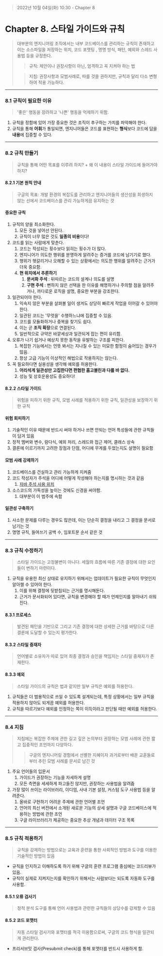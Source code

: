 > 2022년 10월 04일(화) 10:30 - Chapter 8

# Chapter 8. 스타일 가이드와 규칙

> 대부분의 엔지니어링 조직에서는 내부 코드베이스를 관리하는 규칙이 존재하고 이는 소스파일을 저장하는 위치, 코드 포맷팅
> , 명명 방식, 패턴, 예외와 스레드 사용법 등을 규정한다. 
> > 규칙: 제안이나 권장사항이 아닌, 엄격하고 꼭 지켜야 하는 법
> 
> > 지침: 권장사항과 모범사례로, 따를 것을 권하지만, 규칙과 달리 다소 변형하여 적용 가능하다.

---
### 8.1 규칙이 필요한 이유
> '좋은' 행동을 장려하고 '나쁜' 행동을 억제하기 위함.

1. 규칙을 정함에 있어 가장 중요한 것은 조직이 추구하는 가치를 파악해야 한다.
2. 규칙을 통해 **어휘**가 통일되면, 엔지니어들은 코드를 표현하는 **형식**보다 코드에 담을 **내용**에 집중할 수 있다.

---
### 8.2 규칙 만들기
> 규칙을 통해 어떤 목표를 이루려 하지? + 왜 이 내용이 스타일 가이드에 들어가야 하지?

#### 8.2.1 기본 원칙 안내
> 구글의 목표: 개발 환경의 복잡도를 관리하고 엔지니어들의 생산성을 희생하지 않는 선에서 코드베이스를 관리 가능하게끔 유지하는 것

#### **중요한 규칙**
1. 규칙의 양을 최소화한다.
   1. 모든 것을 넣어선 안된다.
   2. 규칙이 너무 많은 것도 **일종의 비용**이다!
2. 코드를 읽는 사람에게 맞춘다.
   1. 코드는 작성되는 횟수보다 읽히는 횟수가 더 많다.
   2. 엔지니어가 의도한 행위를 분명하게 알려주는 증거를 코드에 남기기로 했다.
   3. 행위가 헷갈리거나 오해할 수 있는 상황에서는 의도한 행위를 알려주는 근거가 더욱 중요함.
   4. **현 위치에서 추론하기**
      1. **문서화 주석** : 뒤따르는 코드의 설계나 의도를 설명
      2. **구현 주석** : 뻔하지 않은 선택을 한 이유를 해명하거나 주의할 점을 알려주거나, 까다로운 로직을 설명, 중요한 부분을 강조한다.
3. 일관되어야 한다.
   1. 익숙지 않은 부분을 살펴볼 일이 생겨도 상당히 빠르게 작업을 이어갈 수 있어야 한다.
   2. 일관된 코드는 '무엇을' 수행하느냐에 집중할 수 있음.
   3. 코드를 모듈화하거나 중복을 찾기도 쉽다.
   4. 이는 곧 **조직 확장**으로 연결된다.
   5. 일반적으로 규약은 바깥세상과 일관되게 잡는 편이 유리함.
4. 오류가 나기 쉽거나 예상치 못한 동작을 유발하는 구조를 피한다.
   1. 복잡한 기능에서는 언뜻 봐서는 지나칠 수 있는 미묘한 함정이 숨어있는 경우가 많음.
   2. 항상 고급 기능이 이상적인 해법으로 작용하지는 않는다.
5. 꼭 필요하다면 실용성을 생각해 예외를 허용한다.
   1. **어리석게 일관성만 고집한다면 편협한 홉고블린과 다를 바 없다.**
   2. 성능 및 상호운용성도 중요하다!
   
#### 8.2.2 스타일 가이드
> 위험을 피하기 위한 규칙, 모범 사례를 적용하기 위한 규칙, 일관성을 보장하기 위한 규칙

#### **위험 회피하기**
1. 기술적인 이유 때문에 반드시 써야 하거나 쓰면 안되는 언어 특성들에 관한 규칙들이 담겨 있음
2. 정적 멤버와 변수, 람다식, 예외 처리, 스레드와 접근 제어, 클래스 상속
3. 결론에 이르기까지 고려한 장점과 단점, 어디에 무게를 두었는지도 설명이 필요함

#### **모범 사례 강제하기**
1. 코드베이스를 건실하고 관리 가능하게 지켜줌
2. 코드 작성자가 주석을 어디에 어떻게 작성해야 하는지를 명시하는 것과 같음
   1. [자바 주석 사용 위치](https://google.github.io/styleguide/javaguide.html#s7-javadoc)
3. 소스코드의 가독성을 높이는 것에도 신경을 써야함.
   1. 대부분이 이 범주에 속함

#### **일관성 구축하기**
1. 사소한 문제를 다루는 경우도 많은데, 이는 단순히 결정을 내리고 그 결정을 문서로 남기는 것
2. 명명 규칙, 들여쓰기 공백 수, 임포트문 순서 같은 것

---
### 8.3 규칙 수정하기
> 스타일 가이드는 고정불변이 아니다. 세월의 흐름에 따른 기존 결정에 대한 요인들이 변하기 마련이다.

1. 규칙을 유용한 최신 상태로 유지하기 위해서는 업데이트가 필요한 규칙이 무엇인지 알아챌 수 있어야 한다.
   1. 이를 위해 결정에 뒷받침되는 근거를 명시해둔다.
   2. 근거가 문서화되어 있다면, 규칙을 변경해야 할 때가 언제인지를 알아내기 쉬워진다.

#### 8.3.1 프로세스
> 발견된 패턴을 기반으로 그리고 기존 결정에 대한 상세한 근거를 바탕으로 다른 결론에 도달할 수 있는지 평가한다.

#### 8.3.2 스타일 중재자
> 언어별로 소유자가 따로 있어 최종 결정과 승인을 책임지는 스타일 중재자가 존재한다.

#### 8.3.3 예외
> 스타일 가이드의 규칙은 법과 같지만 일부 규칙은 예외를 허용한다.

1. 규칙들은 더 범용적으로 쓰일 수 있도록 설계되는데, 특정 상황에서는 일부 규칙을 적용하지 않아도 되게끔 예외를 허용한다.
2. 규칙을 따르기보다 예외를 인정하는 쪽이 이득이라고 판단될 때만 예외를 허용한다.

---
### 8.4 지침
> 지침에는 복잡한 주제에 관한 길고 깊은 논의부터 권장하는 모범 사례에 관한 짧고 집중적인 조언까지 다양하다.
> > 구글의 엔지니어링 경험에서 선별한 지혜이자 과거로부터 배운 교훈들로부터 추린 모범 사례를 문서로 남긴 것

1. 주요 언어들의 입문서
   1. 가이드가 권장하는 기능을 자세하게 설명
   2. 모든 측면을 세세하게 파고들진 않지만, 권장하는 사용법을 알려줌
2. 가장 많이 쓰이는 라이브러리, 이디엄, 사내 기본 설정, 커스텀 도구 사용법 등을 알려준다.
   1. 올바로 구현하기 어려운 주제에 관한 언어별 조언
   2. 언어의 최신 버전에서 소개된 새로운 기능의 상세 설명과 구글 코드베이스에 적용하는 방법에 관한 조언
   3. 구글 라이브러리가 제공하는 중요한 추상 개념과 데이터 구조 목록

---
### 8.5 규칙 적용하기
> 규칙을 강제하는 방법으로는 교육과 훈련을 통한 사회적인 방법과 도구를 이용한 기술적인 방법이 있음

- 규칙을 인지하고 이해하도록 하기 위해 구글의 훈련 프로그램 중심에는 코드리뷰가 있음.
- 규칙이 실제로 지켜지는지를 확인하기 위해서는 사람보다는 되도록 자동화 도구를 사용함.

#### 8.5.1 오류 검사기
> 정적 분석 도구를 통해 언어 사용법과 관련한 규칙들의 상당수를 강제할 수 있음

#### 8.5.2 코드 포맷터
> 자동 스타일 검사기와 포맷터를 적극 이용함으로써, 구글의 코드 형식을 일관되게 관리한다.

- 프리서브밋 검사(Presubmit check)를 통해 포맷터를 반드시 사용하게 함.

